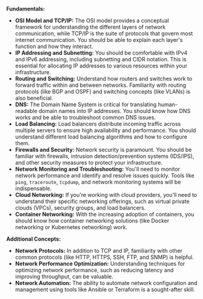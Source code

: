 **Fundamentals:**

* **OSI Model and TCP/IP:** The OSI model provides a conceptual framework for understanding the different layers of network communication, while TCP/IP is the suite of protocols that govern most internet communication. You should be able to explain each layer's function and how they interact.
* **IP Addressing and Subnetting:** You should be comfortable with IPv4 and IPv6 addressing, including subnetting and CIDR notation. This is essential for allocating IP addresses to various resources within your infrastructure.
* **Routing and Switching:** Understand how routers and switches work to forward traffic within and between networks. Familiarity with routing protocols (like BGP and OSPF) and switching concepts (like VLANs) is also beneficial.
* **DNS:** The Domain Name System is critical for translating human-readable domain names into IP addresses. You should know how DNS works and be able to troubleshoot common DNS issues.
* **Load Balancing:** Load balancers distribute incoming traffic across multiple servers to ensure high availability and performance. You should understand different load balancing algorithms and how to configure them.
* **Firewalls and Security:** Network security is paramount. You should be familiar with firewalls, intrusion detection/prevention systems (IDS/IPS), and other security measures to protect your infrastructure.
* **Network Monitoring and Troubleshooting:** You'll need to monitor network performance and identify and resolve issues quickly. Tools like `ping`, `traceroute`, `tcpdump`, and network monitoring systems will be indispensable.
* **Cloud Networking:** If you're working with cloud providers, you'll need to understand their specific networking offerings, such as virtual private clouds (VPCs), security groups, and load balancers.
* **Container Networking:** With the increasing adoption of containers, you should know how container networking solutions (like Docker networking or Kubernetes networking) work.

**Additional Concepts:**

* **Network Protocols:** In addition to TCP and IP, familiarity with other common protocols (like HTTP, HTTPS, SSH, FTP, and SNMP) is helpful.
* **Network Performance Optimization:** Understanding techniques for optimizing network performance, such as reducing latency and improving throughput, can be valuable.
* **Network Automation:** The ability to automate network configuration and management using tools like Ansible or Terraform is a sought-after skill.
